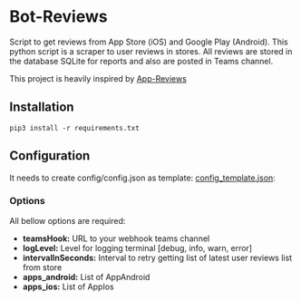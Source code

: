 # Bot-Reviews
Script to get reviews from App Store (iOS) and Google Play (Android). This python script is a scraper to user reviews in stores. All reviews are stored in the database SQLite for reports and also are posted in Teams channel. 

This project is heavily inspired by [App-Reviews](https://github.com/armanso/app-reviews)


## Installation

    pip3 install -r requirements.txt 

## Configuration
It needs to create config/config.json as template: [config_template.json](config/config_template.json):

### Options
All bellow options are required: 

-   **teamsHook:**  URL to your webhook teams channel
-   **logLevel:**  Level for logging terminal [debug, info, warn, error] 
-   **intervalInSeconds:**  Interval to retry getting list of latest user reviews list from store
-   **apps_android:**  List of AppAndroid  
-   **apps_ios:**  List of AppIos
